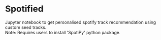 # Spotified
Jupyter notebook to get personalised spotify track recommendation using custom seed tracks.<br>
Note: Requires users to install 'SpotiPy' python package.
